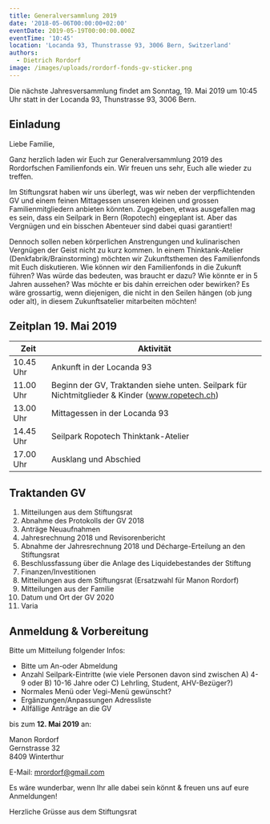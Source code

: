 ```yaml
---
title: Generalversammlung 2019
date: '2018-05-06T00:00:00+02:00'
eventDate: 2019-05-19T00:00:00.000Z
eventTime: '10:45'
location: 'Locanda 93, Thunstrasse 93, 3006 Bern, Switzerland'
authors:
  - Dietrich Rordorf
image: /images/uploads/rordorf-fonds-gv-sticker.png
---
```

Die nächste Jahresversammlung findet am Sonntag, 19. Mai 2019 um 10:45 Uhr statt in der Locanda 93, Thunstrasse 93, 3006 Bern.

## Einladung

Liebe Familie,

Ganz herzlich laden wir Euch zur Generalversammlung 2019 des Rordorfschen Familienfonds ein. Wir freuen uns sehr, Euch alle wieder zu treffen.

Im Stiftungsrat haben wir uns überlegt, was wir neben der verpflichtenden GV und einem feinen Mittagessen unseren kleinen und grossen Familienmitgliedern anbieten könnten. Zugegeben, etwas ausgefallen mag es sein, dass ein Seilpark in Bern (Ropotech) eingeplant ist. Aber das Vergnügen und ein bisschen Abenteuer sind dabei quasi garantiert!

Dennoch sollen neben körperlichen Anstrengungen und kulinarischen Vergnügen der Geist nicht zu kurz kommen. In einem Thinktank-Atelier (Denkfabrik/Brainstorming) möchten wir Zukunftsthemen des Familienfonds mit Euch diskutieren. Wie können wir den Familienfonds in die Zukunft führen? Was würde das bedeuten, was braucht er dazu? Wie könnte er in 5 Jahren aussehen? Was möchte er bis dahin erreichen oder bewirken? Es wäre grossartig, wenn diejenigen, die nicht in den Seilen hängen (ob jung oder alt), in diesem Zukunftsatelier mitarbeiten möchten!

## Zeitplan 19. Mai 2019

| Zeit | Aktivität |
|---|---|
| 10.45 Uhr | Ankunft in der Locanda 93 |
| 11.00 Uhr | Beginn der GV, Traktanden siehe unten. Seilpark für Nichtmitglieder & Kinder (www.ropetech.ch) |
| 13.00 Uhr | Mittagessen in der Locanda 93 |
| 14.45 Uhr | Seilpark Ropotech  Thinktank-Atelier |
| 17.00 Uhr | Ausklang und Abschied |


## Traktanden GV

1. Mitteilungen aus dem Stiftungsrat
1. Abnahme des Protokolls der GV 2018
1. Anträge Neuaufnahmen
1. Jahresrechnung 2018 und Revisorenbericht
1. Abnahme der Jahresrechnung 2018 und Décharge-Erteilung an den Stiftungsrat
1. Beschlussfassung über die Anlage des Liquidebestandes der Stiftung
1. Finanzen/Investitionen
1. Mitteilungen aus dem Stiftungsrat (Ersatzwahl für Manon Rordorf)
1. Mitteilungen aus der Familie
1. Datum und Ort der GV 2020
1. Varia

## Anmeldung & Vorbereitung

Bitte um Mitteilung folgender Infos:

* Bitte um An-oder Abmeldung
* Anzahl Seilpark-Eintritte (wie viele Personen davon sind zwischen A) 4-9 oder B) 10-16 Jahre oder C) Lehrling, Student, AHV-Bezüger?)
* Normales Menü oder Vegi-Menü gewünscht?
* Ergänzungen/Anpassungen Adressliste
* Allfällige Anträge an die GV

bis zum **12. Mai 2019** an:

Manon Rordorf<br>
Gernstrasse 32<br>
8409 Winterthur

E-Mail: <a href="mailto:mrordorf@gmail.com">mrordorf@gmail.com</a>
  


Es wäre wunderbar, wenn Ihr alle dabei sein könnt & freuen uns auf eure Anmeldungen!

Herzliche Grüsse aus dem Stiftungsrat
